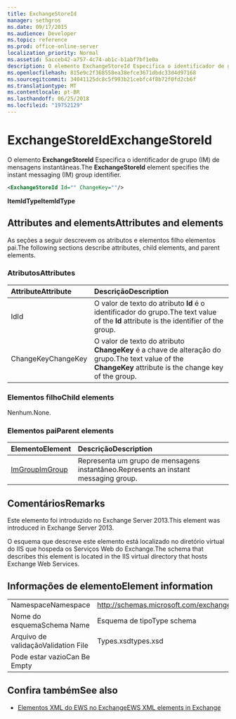 ```yaml
---
title: ExchangeStoreId
manager: sethgros
ms.date: 09/17/2015
ms.audience: Developer
ms.topic: reference
ms.prod: office-online-server
localization_priority: Normal
ms.assetid: 5acceb42-a757-4c74-ab1c-b1abf7bf1e0a
description: O elemento ExchangeStoreId Especifica o identificador de grupo (IM) de mensagens instantâneas.
ms.openlocfilehash: 815e9c2f368558ea38efce3671dbdc33d4d97168
ms.sourcegitcommit: 34041125dc8c5f993b21cebfc4f8b72f0fd2cb6f
ms.translationtype: MT
ms.contentlocale: pt-BR
ms.lasthandoff: 06/25/2018
ms.locfileid: "19752129"
---
```

# <a name="exchangestoreid"></a><span data-ttu-id="c3187-103">ExchangeStoreId</span><span class="sxs-lookup"><span data-stu-id="c3187-103">ExchangeStoreId</span></span>

<span data-ttu-id="c3187-104">O elemento **ExchangeStoreId** Especifica o identificador de grupo (IM) de mensagens instantâneas.</span><span class="sxs-lookup"><span data-stu-id="c3187-104">The **ExchangeStoreId** element specifies the instant messaging (IM) group identifier.</span></span> 
  
```XML
<ExchangeStoreId Id="" ChangeKey=""/>
```

 <span data-ttu-id="c3187-105">**ItemIdType**</span><span class="sxs-lookup"><span data-stu-id="c3187-105">**ItemIdType**</span></span>
## <a name="attributes-and-elements"></a><span data-ttu-id="c3187-106">Attributes and elements</span><span class="sxs-lookup"><span data-stu-id="c3187-106">Attributes and elements</span></span>

<span data-ttu-id="c3187-107">As seções a seguir descrevem os atributos e elementos filho elementos pai.</span><span class="sxs-lookup"><span data-stu-id="c3187-107">The following sections describe attributes, child elements, and parent elements.</span></span>
  
### <a name="attributes"></a><span data-ttu-id="c3187-108">Atributos</span><span class="sxs-lookup"><span data-stu-id="c3187-108">Attributes</span></span>

|<span data-ttu-id="c3187-109">**Attribute**</span><span class="sxs-lookup"><span data-stu-id="c3187-109">**Attribute**</span></span>|<span data-ttu-id="c3187-110">**Descrição**</span><span class="sxs-lookup"><span data-stu-id="c3187-110">**Description**</span></span>|
|:-----|:-----|
|<span data-ttu-id="c3187-111">Id</span><span class="sxs-lookup"><span data-stu-id="c3187-111">Id</span></span>  <br/> |<span data-ttu-id="c3187-112">O valor de texto do atributo **Id** é o identificador do grupo.</span><span class="sxs-lookup"><span data-stu-id="c3187-112">The text value of the **Id** attribute is the identifier of the group.</span></span>  <br/> |
|<span data-ttu-id="c3187-113">ChangeKey</span><span class="sxs-lookup"><span data-stu-id="c3187-113">ChangeKey</span></span>  <br/> |<span data-ttu-id="c3187-114">O valor de texto do atributo **ChangeKey** é a chave de alteração do grupo.</span><span class="sxs-lookup"><span data-stu-id="c3187-114">The text value of the **ChangeKey** attribute is the change key of the group.</span></span>  <br/> |
   
### <a name="child-elements"></a><span data-ttu-id="c3187-115">Elementos filho</span><span class="sxs-lookup"><span data-stu-id="c3187-115">Child elements</span></span>

<span data-ttu-id="c3187-116">Nenhum.</span><span class="sxs-lookup"><span data-stu-id="c3187-116">None.</span></span>
  
### <a name="parent-elements"></a><span data-ttu-id="c3187-117">Elementos pai</span><span class="sxs-lookup"><span data-stu-id="c3187-117">Parent elements</span></span>

|<span data-ttu-id="c3187-118">**Elemento**</span><span class="sxs-lookup"><span data-stu-id="c3187-118">**Element**</span></span>|<span data-ttu-id="c3187-119">**Descrição**</span><span class="sxs-lookup"><span data-stu-id="c3187-119">**Description**</span></span>|
|:-----|:-----|
|[<span data-ttu-id="c3187-120">ImGroup</span><span class="sxs-lookup"><span data-stu-id="c3187-120">ImGroup</span></span>](imgroup.md) <br/> |<span data-ttu-id="c3187-121">Representa um grupo de mensagens instantâneo.</span><span class="sxs-lookup"><span data-stu-id="c3187-121">Represents an instant messaging group.</span></span>  <br/> |
   
## <a name="remarks"></a><span data-ttu-id="c3187-122">Comentários</span><span class="sxs-lookup"><span data-stu-id="c3187-122">Remarks</span></span>

<span data-ttu-id="c3187-123">Este elemento foi introduzido no Exchange Server 2013.</span><span class="sxs-lookup"><span data-stu-id="c3187-123">This element was introduced in Exchange Server 2013.</span></span>
  
<span data-ttu-id="c3187-124">O esquema que descreve este elemento está localizado no diretório virtual do IIS que hospeda os Serviços Web do Exchange.</span><span class="sxs-lookup"><span data-stu-id="c3187-124">The schema that describes this element is located in the IIS virtual directory that hosts Exchange Web Services.</span></span>
  
## <a name="element-information"></a><span data-ttu-id="c3187-125">Informações de elemento</span><span class="sxs-lookup"><span data-stu-id="c3187-125">Element information</span></span>

|||
|:-----|:-----|
|<span data-ttu-id="c3187-126">Namespace</span><span class="sxs-lookup"><span data-stu-id="c3187-126">Namespace</span></span>  <br/> |http://schemas.microsoft.com/exchange/services/2006/types  <br/> |
|<span data-ttu-id="c3187-127">Nome do esquema</span><span class="sxs-lookup"><span data-stu-id="c3187-127">Schema Name</span></span>  <br/> |<span data-ttu-id="c3187-128">Esquema de tipo</span><span class="sxs-lookup"><span data-stu-id="c3187-128">Type schema</span></span>  <br/> |
|<span data-ttu-id="c3187-129">Arquivo de validação</span><span class="sxs-lookup"><span data-stu-id="c3187-129">Validation File</span></span>  <br/> |<span data-ttu-id="c3187-130">Types.xsd</span><span class="sxs-lookup"><span data-stu-id="c3187-130">types.xsd</span></span>  <br/> |
|<span data-ttu-id="c3187-131">Pode estar vazio</span><span class="sxs-lookup"><span data-stu-id="c3187-131">Can Be Empty</span></span>  <br/> ||
   
## <a name="see-also"></a><span data-ttu-id="c3187-132">Confira também</span><span class="sxs-lookup"><span data-stu-id="c3187-132">See also</span></span>



- [<span data-ttu-id="c3187-133">Elementos XML do EWS no Exchange</span><span class="sxs-lookup"><span data-stu-id="c3187-133">EWS XML elements in Exchange</span></span>](ews-xml-elements-in-exchange.md)

